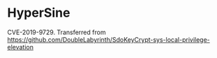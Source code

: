 # HyperSine
CVE-2019-9729. Transferred from https://github.com/DoubleLabyrinth/SdoKeyCrypt-sys-local-privilege-elevation
